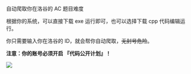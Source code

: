 自动爬取你在洛谷的 AC 题目难度

根据你的系统，可以直接下载 exe 运行即可，也可以选择下载 cpp 代码编辑运行。

你只需要输入你在洛谷的 ID，就会帮你自动爬取，~~无封号危险~~。

**注意：你的账号必须开启 『代码公开计划』！**

![](https://i.loli.net/2018/09/02/5b8b5c6e8d3ba.png)
